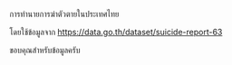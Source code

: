 การทำนายการฆ่าตัวตายในประเทศไทย 

โดยใช้ข้อมูลจาก https://data.go.th/dataset/suicide-report-63

ขอบคุณสำหรับข้อมูลครับ